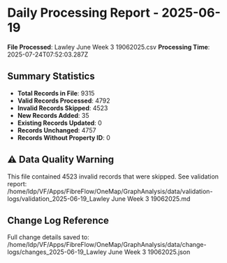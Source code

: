 # Daily Processing Report - 2025-06-19

**File Processed**: Lawley June Week 3 19062025.csv
**Processing Time**: 2025-07-24T07:52:03.287Z

## Summary Statistics

- **Total Records in File**: 9315
- **Valid Records Processed**: 4792
- **Invalid Records Skipped**: 4523
- **New Records Added**: 35
- **Existing Records Updated**: 0
- **Records Unchanged**: 4757
- **Records Without Property ID**: 0

## ⚠️ Data Quality Warning

This file contained 4523 invalid records that were skipped.
See validation report: /home/ldp/VF/Apps/FibreFlow/OneMap/GraphAnalysis/data/validation-logs/validation_2025-06-19_Lawley June Week 3 19062025.md


## Change Log Reference

Full change details saved to: /home/ldp/VF/Apps/FibreFlow/OneMap/GraphAnalysis/data/change-logs/changes_2025-06-19_Lawley June Week 3 19062025.json
